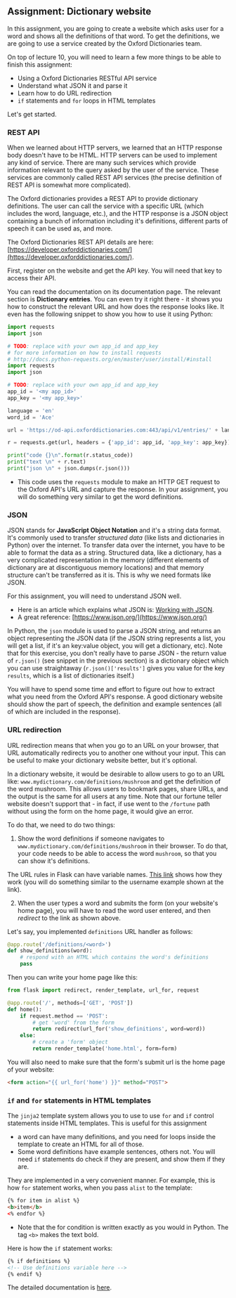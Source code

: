 ## Assignment: Dictionary website

In this assignment, you are going to create a website which asks user for a word and shows all the definitions of that word. To get the definitions, we are going to use a service created by the Oxford Dictionaries team.

On top of lecture 10, you will need to learn a few more things to be able to finish this assignment:
- Using a Oxford Dictionaries RESTful API service
- Understand what JSON it and parse it
- Learn how to do URL redirection
- `if` statements and `for` loops in HTML templates

Let's get started.

### REST API

When we learned about HTTP servers, we learned that an HTTP response body doesn't have to be HTML. HTTP servers can be used to implement any kind of service. There are many such services which provide information relevant to the query asked by the user of the service. These services are commonly called REST API services (the precise definition of REST API is somewhat more complicated).

The Oxford dictionaries provides a REST API to provide dictionary definitions. The user can call the service with a specific URL (which includes the word, language, etc.), and the HTTP response is a JSON object containing a bunch of information including it's definitions, different parts of speech it can be used as, and more.

The Oxford Dictionaries REST API details are here: [https://developer.oxforddictionaries.com/](https://developer.oxforddictionaries.com/).

First, register on the website and get the API key. You will need that key to access their API.

You can read the documentation on its documentation page. The relevant section is **Dictionary entries**. You can even try it right there - it shows you how to construct the relevant URL and how does the response looks like. It even has the following snippet to show you how to use it using Python:

```python
import requests
import json

# TODO: replace with your own app_id and app_key
# for more information on how to install requests
# http://docs.python-requests.org/en/master/user/install/#install
import requests
import json

# TODO: replace with your own app_id and app_key
app_id = '<my app_id>'
app_key = '<my app_key>'

language = 'en'
word_id = 'Ace'

url = 'https://od-api.oxforddictionaries.com:443/api/v1/entries/' + language + '/' + word_id.lower()

r = requests.get(url, headers = {'app_id': app_id, 'app_key': app_key})

print("code {}\n".format(r.status_code))
print("text \n" + r.text)
print("json \n" + json.dumps(r.json()))
```

- This code uses the `requests` module to make an HTTP GET request to the Oxford API's URL and capture the response. In your assignment, you will do something very similar to get the word definitions.

### JSON

JSON stands for **JavaScript Object Notation** and it's a string data format. It's commonly used to transfer _structured data_ (like lists and dictionaries in Python) over the internet. To transfer data over the internet, you have to be able to format the data as a string. Structured data, like a dictionary, has a very complicated representation in the memory (different elements of dictionary are at discontiguous memory locations) and that memory structure can't be transferred as it is. This is why we need formats like JSON. 

For this assignment, you will need to understand JSON well.

- Here is an article which explains what JSON is: [Working with JSON](https://developer.mozilla.org/en-US/docs/Learn/JavaScript/Objects/JSON).
- A great reference: [https://www.json.org/](https://www.json.org/)

In Python, the `json` module is used to parse a JSON string, and returns an object representing the JSON data (if the JSON string represents a list, you will get a list, if it's an key:value object, you will get a dictionary, etc). Note that for this exercise, you don't really have to parse JSON - the return value of `r.json()` (see snippet in the previous section) is a dictionary object which you can use straightaway (`r.json()['results']` gives you value for the key `results`, which is a list of dictionaries itself.)

You will have to spend some time and effort to figure out how to extract what you need from the Oxford API's response. A good dictionary website should show the part of speech, the definition and example sentences (all of which are included in the response).

### URL redirection

URL redirection means that when you go to an URL on your browser, that URL automatically redirects you to another one without your input. This can be useful to make your dictionary website better, but it's optional.

In a dictionary website, it would be desirable to allow users to go to an URL like: `www.mydictionary.com/definitions/mushroom` and get the definition of the word mushroom. This allows users to bookmark pages, share URLs, and the output is the same for all users at any time. Note that our fortune teller website doesn't support that - in fact, if use went to the `/fortune` path without using the form on the home page, it would give an error.

To do that, we need to do two things:

1. Show the word definitions if someone navigates to `www.mydictionary.com/definitions/mushroom` in their browser. To do that, your code needs to be able to access the word `mushroom`, so that you can show it's definitions.

The URL rules in Flask can have variable names. [This link](http://flask.pocoo.org/docs/1.0/quickstart/#variable-rules) shows how they work (you will do something similar to the username example shown at the link).

2. When the user types a word and submits the form (on your website's home page), you will have to read the word user entered, and then _redirect_ to the link as shown above.

Let's say, you implemented `definitions` URL handler as follows:

```python
@app.route('/definitions/<word>')
def show_definitions(word):
    # respond with an HTML which contains the word's definitions
    pass
``` 

Then you can write your home page like this:

```python
from flask import redirect, render_template, url_for, request

@app.route('/', methods=['GET', 'POST'])
def home():
    if request.method == 'POST':
        # get 'word' from the form
        return redirect(url_for('show_definitions', word=word))
    else:
        # create a 'form' object
        return render_template('home.html', form=form)
```

You will also need to make sure that the form's submit url is the home page of your website:

```html
<form action="{{ url_for('home') }}" method="POST">
```

### `if` and `for` statements in HTML templates

The `jinja2` template system allows you to use to use `for` and `if` control statements inside HTML templates. This is useful for this assignment 

- a word can have many definitions, and you need for loops inside the template to create an HTML for all of those.
- Some word definitions have example sentences, others not. You will need `if` statements do check if they are present, and show them if they are.

They are implemented in a very convenient manner. For example, this is how `for` statement works, when you pass `alist` to the template:

```html
{% for item in alist %}
<b>item</b>
<% endfor %}
```

- Note that the for condition is written exactly as you would in Python. The tag `<b>` makes the text bold.

Here is how the `if` statement works:

```html
{% if definitions %}
<!-- Use definitions variable here -->
{% endif %}
```

The detailed documentation is [here](http://jinja.pocoo.org/docs/2.10/templates/#list-of-control-structures).